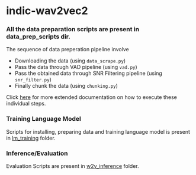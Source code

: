 # indic-wav2vec2

### All the data preparation scripts are present in data_prep_scripts dir. 
The sequence of data preperation pipeline involve
- Downloading the data (using ```data_scrape.py```)
- Pass the data through VAD pipeline (using ```vad.py```)
- Pass the obtained data through SNR Filtering pipeline (using ```snr_filter.py```)
- Finally chunk the data (using ```chunking.py```)

Click [here](https://github.com/AI4Bharat/indic-wav2vec2/tree/main/data_prep_scripts) for more extended documentation on how to execute these individual steps.
 
### Training Language Model

Scripts for installing, preparing data and training language model is present in [lm_training](#indic-wav2vec2/lm_training) folder.

### Inference/Evaluation

Evaluation Scripts are present in [w2v_inference](#indic-wav2vec2/w2v_inference) folder.